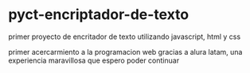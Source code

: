 # pyct-encriptador-de-texto
primer proyecto de encritador de texto utilizando javascript, html y css

primer acercarmiento a la programacion web gracias a alura latam, una experiencia maravillosa que espero poder continuar
